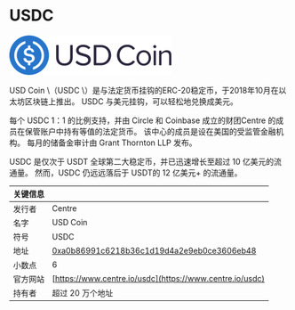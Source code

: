 # USDC

![](../../.gitbook/assets/usdc-coin-bd351fb779%20%281%29.png)

USD Coin \（USDC \）是与法定货币挂钩的ERC-20稳定币，于2018年10月在以太坊区块链上推出。 USDC 与美元挂钩，可以轻松地兑换成美元。

每个 USDC 1：1 的比例支持，并由 Circle 和 Coinbase 成立的财团Centre 的成员在保管账户中持有等值的法定货币。 该中心的成员是设在美国的受监管金融机构。 每月的储备金审计由 Grant Thornton LLP 发布。

USDC 是仅次于 USDT 全球第二大稳定币，并已迅速增长至超过 10 亿美元的流通量。 然而，USDC 仍远远落后于 USDT的 12 亿美元+ 的流通量。

| 关键信息 |  |
| :--- | :--- |
| 发行者 | Centre |
| 名字 | USD Coin |
| 符号 | USDC |
| 地址 | [0xa0b86991c6218b36c1d19d4a2e9eb0ce3606eb48](https://etherscan.io/token/0xa0b86991c6218b36c1d19d4a2e9eb0ce3606eb48) |
| 小数点 | 6 |
| 官方网站 | [https://www.centre.io/usdc](https://www.centre.io/usdc) |
| 持有者 | 超过 20 万个地址 |

